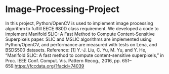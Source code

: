 # Image-Processing-Project
In this project, Python/OpenCV is used to implement image processing algorithm to fulfill EECE 680D class requirement. 
We developed a code to implement Manifold SLIC: A Fast Method to Compute Content-Sensitive Superpixels paper.
SLIC and MSLIC algorithms are implemented using Python/OpenCV, and performance are measured with tests on Lena, and BSDS500 datasets. 
Reference:
[1] Y.-J. Liu, C. Yu, M. Yu, and Y. He, “Manifold SLIC: A fast method
to compute content-sensitive superpixels,” in Proc. IEEE Conf.
Comput. Vis. Pattern Recog., 2016, pp. 651–659.https://fccdata.org/?facid=74039
